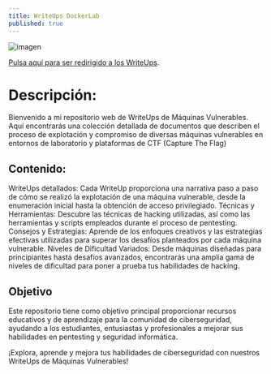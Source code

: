 ```yaml
---
title: WriteUps DockerLab
published: true
---
```

![imagen](https://github.com/romabri/romabri.github.io/assets/51706860/c786c0f9-71ee-46b7-b482-6e16406a9ea5)




[Pulsa aquí para ser redirigido a los WriteUps](Trust.md).




# [](#header-1)Descripción:

Bienvenido a mi repositorio web de WriteUps de Máquinas Vulnerables. Aquí encontrarás una colección detallada de documentos que describen el proceso de explotación y compromiso de diversas máquinas vulnerables en entornos de laboratorio y plataformas de CTF (Capture The Flag)

## [](#header-2)Contenido:

WriteUps detallados: Cada WriteUp proporciona una narrativa paso a paso de cómo se realizó la explotación de una máquina vulnerable, desde la enumeración inicial hasta la obtención de acceso privilegiado. Técnicas y Herramientas: Descubre las técnicas de hacking utilizadas, así como las herramientas y scripts empleados durante el proceso de pentesting. Consejos y Estrategias: Aprende de los enfoques creativos y las estrategias efectivas utilizadas para superar los desafíos planteados por cada máquina vulnerable. Niveles de Dificultad Variados: Desde máquinas diseñadas para principiantes hasta desafíos avanzados, encontrarás una amplia gama de niveles de dificultad para poner a prueba tus habilidades de hacking.

## [](#header-2) Objetivo

Este repositorio tiene como objetivo principal proporcionar recursos educativos y de aprendizaje para la comunidad de ciberseguridad, ayudando a los estudiantes, entusiastas y profesionales a mejorar sus habilidades en pentesting y seguridad informática.

¡Explora, aprende y mejora tus habilidades de ciberseguridad con nuestros WriteUps de Máquinas Vulnerables!


